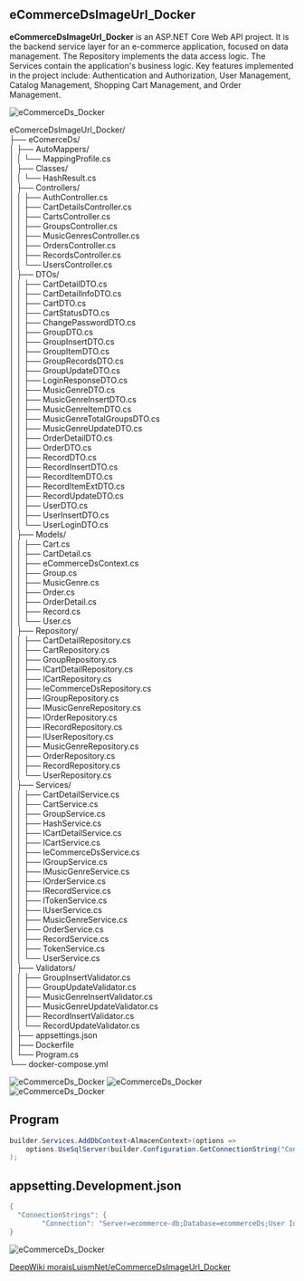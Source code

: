 ## eCommerceDsImageUrl_Docker

**eCommerceDsImageUrl_Docker** is an ASP.NET Core Web API project. It is the backend service layer for an e-commerce application, focused on data management. The Repository implements the data access logic. The Services contain the application's business logic. Key features implemented in the project include: Authentication and Authorization, User Management, Catalog Management, Shopping Cart Management, and Order Management.

![eCommerceDs_Docker](img/UML.png)

eComerceDsImageUrl_Docker/      
├── eComerceDs/    
│   ├── AutoMappers/    
│   │   └── MappingProfile.cs    
│   ├── Classes/    
│   │   └── HashResult.cs    
│   ├── Controllers/    
│   │   ├── AuthController.cs    
│   │   ├── CartDetailsController.cs    
│   │   ├── CartsController.cs    
│   │   ├── GroupsController.cs    
│   │   ├── MusicGenresController.cs    
│   │   ├── OrdersController.cs    
│   │   ├── RecordsController.cs    
│   │   └── UsersController.cs    
│   ├── DTOs/    
│   │   ├── CartDetailDTO.cs    
│   │   ├── CartDetailInfoDTO.cs    
│   │   ├── CartDTO.cs  
│   │   ├── CartStatusDTO.cs  
│   │   ├── ChangePasswordDTO.cs  
│   │   ├── GroupDTO.cs  
│   │   ├── GroupInsertDTO.cs  
│   │   ├── GroupItemDTO.cs   
│   │   ├── GroupRecordsDTO.cs  
│   │   ├── GroupUpdateDTO.cs  
│   │   ├── LoginResponseDTO.cs  
│   │   ├── MusicGenreDTO.cs  
│   │   ├── MusicGenreInsertDTO.cs   
│   │   ├── MusicGenreItemDTO.cs  
│   │   ├── MusicGenreTotalGroupsDTO.cs  
│   │   ├── MusicGenreUpdateDTO.cs  
│   │   ├── OrderDetailDTO.cs  
│   │   ├── OrderDTO.cs  
│   │   ├── RecordDTO.cs  
│   │   ├── RecordInsertDTO.cs  
│   │   ├── RecordItemDTO.cs  
│   │   ├── RecordItemExtDTO.cs  
│   │   ├── RecordUpdateDTO.cs  
│   │   ├── UserDTO.cs  
│   │   ├── UserInsertDTO.cs  
│   │   └── UserLoginDTO.cs  
│   ├── Models/  
│   │   ├── Cart.cs  
│   │   ├── CartDetail.cs  
│   │   ├── eCommerceDsContext.cs  
│   │   ├── Group.cs  
│   │   ├── MusicGenre.cs  
│   │   ├── Order.cs  
│   │   ├── OrderDetail.cs  
│   │   ├── Record.cs  
│   │   └── User.cs  
│   ├── Repository/  
│   │   ├── CartDetailRepository.cs  
│   │   ├── CartRepository.cs  
│   │   ├── GroupRepository.cs  
│   │   ├── ICartDetailRepository.cs  
│   │   ├── ICartRepository.cs  
│   │   ├── IeCommerceDsRepository.cs  
│   │   ├── IGroupRepository.cs  
│   │   ├── IMusicGenreRepository.cs  
│   │   ├── IOrderRepository.cs  
│   │   ├── IRecordRepository.cs  
│   │   ├── IUserRepository.cs  
│   │   ├── MusicGenreRepository.cs  
│   │   ├── OrderRepository.cs  
│   │   ├── RecordRepository.cs  
│   │   └── UserRepository.cs  
│   ├── Services/  
│   │   ├── CartDetailService.cs  
│   │   ├── CartService.cs   
│   │   ├── GroupService.cs  
│   │   ├── HashService.cs  
│   │   ├── ICartDetailService.cs  
│   │   ├── ICartService.cs  
│   │   ├── IeCommerceDsService.cs   
│   │   ├── IGroupService.cs  
│   │   ├── IMusicGenreService.cs  
│   │   ├── IOrderService.cs  
│   │   ├── IRecordService.cs  
│   │   ├── ITokenService.cs  
│   │   ├── IUserService.cs  
│   │   ├── MusicGenreService.cs  
│   │   ├── OrderService.cs  
│   │   ├── RecordService.cs  
│   │   ├── TokenService.cs  
│   │   └── UserService.cs  
│   ├── Validators/  
│   │   ├── GroupInsertValidator.cs  
│   │   ├── GroupUpdateValidator.cs  
│   │   ├── MusicGenreInsertValidator.cs  
│   │   ├── MusicGenreUpdateValidator.cs  
│   │   ├── RecordInsertValidator.cs  
│   │   └── RecordUpdateValidator.cs  
│   ├── appsettings.json  
│   ├── Dockerfile  
│   └── Program.cs  
└── docker-compose.yml

![eCommerceDs_Docker](img/1.png)
![eCommerceDs_Docker](img/2.png)
![eCommerceDs_Docker](img/3.png)


## Program
```cs
builder.Services.AddDbContext<AlmacenContext>(options =>
    options.UseSqlServer(builder.Configuration.GetConnectionString("Connection"))
);
``` 

## appsetting.Development.json
```cs
{
  "ConnectionStrings": {
        "Connection": "Server=ecommerce-db;Database=ecommerceDs;User Id=sa;Password=YourStrong@Passw0rd;Encrypt=false;TrustServerCertificate=True"
}
``` 

![eCommerceDs_Docker](img/DB.png)

[DeepWiki moraisLuismNet/eCommerceDsImageUrl_Docker](https://deepwiki.com/moraisLuismNet/eCommerceDsImageUrl_Docker)